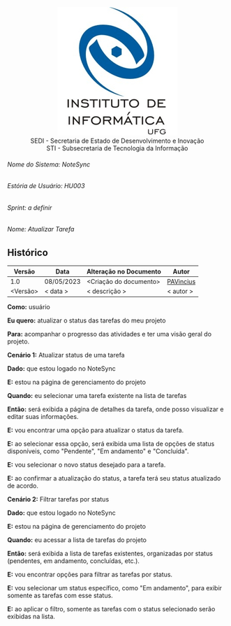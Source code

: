 <div align=center>
  <img src="./imagens/INFVertical.jpg">
</div>


<div align="center">SEDI - Secretaria de Estado de Desenvolvimento e Inovação</div>
<div align="center">STI - Subsecretaria de Tecnologia da Informação</div>

###### Nome do Sistema: NoteSync
###### Estória de Usuário: HU003
###### Sprint: a definir
###### Nome: Atualizar Tarefa

## Histórico
|**Versão**|**Data**|**Alteração no Documento**|**Autor**|
|------|----|---------|-----|
|1.0|08/05/2023|<Criação do documento>|[PAVincius](https://github.com/PAVincius)|
|<Versão>|< data >|< descrição >|< autor >|

**Como:** usuário

**Eu quero:** atualizar o status das tarefas do meu projeto

**Para:** acompanhar o progresso das atividades e ter uma visão geral do projeto.

**Cenário 1:** Atualizar status de uma tarefa

**Dado:** que estou logado no NoteSync

**E:** estou na página de gerenciamento do projeto

**Quando:** eu selecionar uma tarefa existente na lista de tarefas

**Então:** será exibida a página de detalhes da tarefa, onde posso visualizar e editar suas informações.

**E:** vou encontrar uma opção para atualizar o status da tarefa.

**E:** ao selecionar essa opção, será exibida uma lista de opções de status disponíveis, como "Pendente", "Em andamento" e "Concluída".

**E:** vou selecionar o novo status desejado para a tarefa.

**E:** ao confirmar a atualização do status, a tarefa terá seu status atualizado de acordo.

**Cenário 2:** Filtrar tarefas por status

**Dado:** que estou logado no NoteSync

**E:** estou na página de gerenciamento do projeto

**Quando:** eu acessar a lista de tarefas do projeto

**Então:** será exibida a lista de tarefas existentes, organizadas por status (pendentes, em andamento, concluídas, etc.).

**E:** vou encontrar opções para filtrar as tarefas por status.

**E:** vou selecionar um status específico, como "Em andamento", para exibir somente as tarefas com esse status.

**E:** ao aplicar o filtro, somente as tarefas com o status selecionado serão exibidas na lista.

</DIV>
